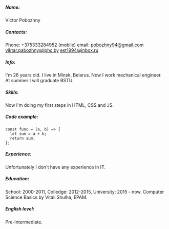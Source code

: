 ##### Name: 
Victor Pobozhny
##### Contacts:
Phone: 
+375333284952 (mobile)
email: 
pobozhny94@gmail.com
viktar.pabozhny@lphc.by
est1994@inbox.ru
##### Info:
I'm 26 years old. I live in Minsk, Belarus. Now I work mechanical engineer. At summer I will graduate BSTU.
##### Skills:
Now I'm doing my first steps in HTML, CSS and JS.
##### Code example:
```
const func = (a, b) => {  
  let sum = a + b;
  return sum;
};  
```
##### Experience:
Unfortunately I don't have any experience in IT.
##### Education:
School: 2000-2011, Colledge: 2012-2015, University: 2015 - now.
Computer Science Basics by Vitali Shulha, EPAM.
##### English level:
Pre-Intermediate.
